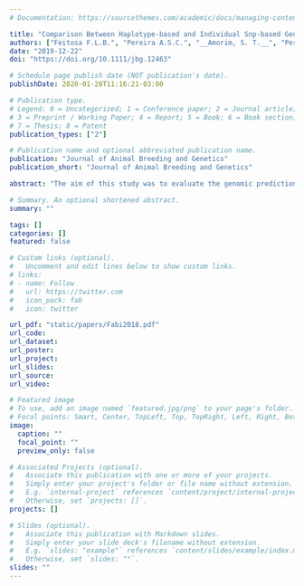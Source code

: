 ```yaml
---
# Documentation: https://sourcethemes.com/academic/docs/managing-content/

title: "Comparison Between Haplotype‐based and Individual Snp‐based Genomic Predictions for Beef Fatty Acid Profile in Nelore Cattle"
authors: ["Feitosa F.L.B.", "Pereira A.S.C.", "__Amorim, S. T.__", "Peripolli E.", "Silva R.M.O.", "Braz C.U.", "Ferrinho A.M.", "Schenkel F.S.", "Brito L.F.", "Espigolan R.", "de Albuquerque L.G.", "Baldi F."]
date: "2019-12-22"
doi: "https://doi.org/10.1111/jbg.12463"

# Schedule page publish date (NOT publication's date).
publishDate: 2020-01-20T11:16:21-03:00

# Publication type.
# Legend: 0 = Uncategorized; 1 = Conference paper; 2 = Journal article;
# 3 = Preprint / Working Paper; 4 = Report; 5 = Book; 6 = Book section;
# 7 = Thesis; 8 = Patent
publication_types: ["2"]

# Publication name and optional abbreviated publication name.
publication: "Journal of Animal Breeding and Genetics"
publication_short: "Journal of Animal Breeding and Genetics"

abstract: "The aim of this study was to evaluate the genomic predictions using the single‐step genomic best linear unbiased predictor (ssGBLUP) method based on SNPs and haplotype markers associated with beef fatty acids (FAs) profile in Nelore cattle. The data set contained records from 963 Nelore bulls finished in feedlot (±90 days) and slaughtered with approximately 24 months of age. Meat samples from the Longissimus dorsi muscle were taken for FAs profile measurement. FAs were quantified by gas chromatography using a SP‐2560 capillary column. Animals were genotyped with the high‐density SNP panel (BovineHD BeadChip assay) containing 777,962 markers. SNPs with a minor allele frequency and a call rate lower than 0.05 and 0.90, respectively, monomorphic, located on sex chromosomes, and with unknown position were removed from the data set. After genomic quality control, a total of 469,981 SNPs and 892 samples were available for subsequent analyses. Missing genotypes were imputed and phased using the FImpute software. Haplotype blocks were defined based on linkage disequilibrium using the Haploview software. The model to estimate variance components and genetic parameters and to predict the genomic values included the random genetic additive effects, fixed effects of the contemporary group and the age at slaughter as a linear covariate. Accuracies using the haplotype‐based approach ranged from 0.07 to 0.31, and those SNP‐based ranged from 0.06 to 0.33. Regression coefficients ranged from 0.07 to 0.74 and from 0.08 to 1.45 using the haplotype‐ and SNP‐based approaches, respectively. Despite the low to moderate accuracies for the genomic values, it is possible to obtain genetic progress trough selection using genomic information based either on SNPs or haplotype markers. The SNP‐based approach allows less biased genomic evaluations, and it is more feasible when taking into account the computational and operational cost underlying the haplotypes inference."

# Summary. An optional shortened abstract.
summary: ""

tags: []
categories: []
featured: false

# Custom links (optional).
#   Uncomment and edit lines below to show custom links.
# links:
# - name: Follow
#   url: https://twitter.com
#   icon_pack: fab
#   icon: twitter

url_pdf: "static/papers/Fabi2018.pdf"
url_code:
url_dataset:
url_poster:
url_project:
url_slides:
url_source:
url_video:

# Featured image
# To use, add an image named `featured.jpg/png` to your page's folder. 
# Focal points: Smart, Center, TopLeft, Top, TopRight, Left, Right, BottomLeft, Bottom, BottomRight.
image:
  caption: ""
  focal_point: ""
  preview_only: false

# Associated Projects (optional).
#   Associate this publication with one or more of your projects.
#   Simply enter your project's folder or file name without extension.
#   E.g. `internal-project` references `content/project/internal-project/index.md`.
#   Otherwise, set `projects: []`.
projects: []

# Slides (optional).
#   Associate this publication with Markdown slides.
#   Simply enter your slide deck's filename without extension.
#   E.g. `slides: "example"` references `content/slides/example/index.md`.
#   Otherwise, set `slides: ""`.
slides: ""
---
```

